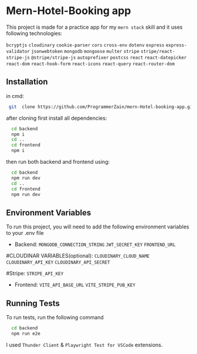 
# Mern-Hotel-Booking app

This project is made for a practice app for my `mern stack` skill and it uses following technologies:

`bcryptjs`
    `cloudinary`
    `cookie-parser`
    `cors`
    `cross-env`
    `dotenv`
    `express`
    `express-validator`
    `jsonwebtoken`
    `mongodb`
    `mongoose`
    `multer`
    `stripe`
   `stripe/react-stripe-js`
    `@stripe/stripe-js`
    `autoprefixer`
    `postcss`
    `react`
    `react-datepicker`
    `react-dom`
    `react-hook-form`
    `react-icons`
    `react-query`
    `react-router-dom`
   


## Installation

in cmd:
```bash
 git  clone https://github.com/ProgrammerZain/mern-Hotel-booking-app.git
```
after cloning first install all dependencies:
```bash
  cd backend
  npm i
  cd ..
  cd frontend
  npm i
```
then run both backend and frontend using:
```bash
  cd backend
  npm run dev
  cd ..
  cd frontend
  npm run dev
```

## Environment Variables

To run this project, you will need to add the following environment variables to your .env file

- Backend:
`MONGODB_CONNECTION_STRING`
`JWT_SECRET_KEY`
`FRONTEND_URL`


#CLOUDINAR VARIABLES(optional):
`CLOUDINARY_CLOUD_NAME`
`CLOUDINARY_API_KEY`
`CLOUDINARY_API_SECRET`

#Stripe:
`STRIPE_API_KEY`

- Frontend:
`VITE_API_BASE_URL`
`VITE_STRIPE_PUB_KEY`
## Running Tests

To run tests, run the following command

```bash
  cd backend
  npm run e2e
```
I used `Thunder Client` & `Playwright Test for VSCode`
extensions.

